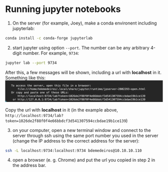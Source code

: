 # Running jupyter notebooks

1. On the server (for example, Joey), make a conda environent including jupyterlab:
```bash
conda install -c conda-forge jupyterlab
```

2. start jupyter using option `--port`. The number can be any arbitrary 4-digit number. For example, `9734`:
```bash
jupyter lab --port 9734 
```

After this, a few messages will be shown, including a url with **localhost** in it. Something like this:
![example of jupyter url messages](../images/jupyter.png)

Copy the url with **localhost** in it (in the example above, `http://localhost:9734/lab?token=1026de2f88f0f4e66bbdcf3d541307594ccbdae19b1ce139`)


3. on your computer, open a new terminal window and connect to the server through ssh using the same port number you used in the server (change the IP address to the correct address for the server):
```bash
ssh -L localhost:9734:localhost:9734 bdemedeiros@10.10.10.110
```

4. open a browser (e. g. Chrome) and put the url you copied in step 2 in the address bar.

